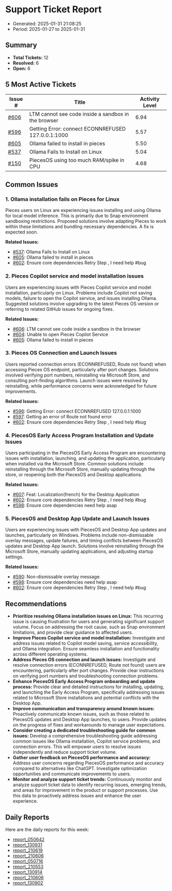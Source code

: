 # Support Ticket Report
- Generated: 2025-01-31 21:08:25
- Period: 2025-01-27 to 2025-01-31

## Summary
- **Total Tickets:** 12
- **Resolved:** 6
- **Open:** 6

## 5 Most Active Tickets
| Issue # | Title | Activity Level |
|---------|-------|----------------|
| [#606](https://github.com/pieces-app/support/issues/606) | LTM cannot see code inside a sandbox in the browser | 6.94 |
| [#596](https://github.com/pieces-app/support/issues/596) | Getting Error: connect ECONNREFUSED 127.0.0.1:1000 | 5.57 |
| [#605](https://github.com/pieces-app/support/issues/605) | Ollama failed to install in pieces | 5.50 |
| [#537](https://github.com/pieces-app/support/issues/537) | Ollama Fails to Install on Linux | 5.04 |
| [#150](https://github.com/pieces-app/support/issues/150) | PiecesOS using too much RAM/spike in CPU | 4.68 |

## Common Issues
### 1. Ollama installation fails on Pieces for Linux
Pieces users on Linux are experiencing issues installing and using Ollama for local model inference. This is primarily due to Snap environment sandboxing restrictions. Proposed solutions involve adapting Pieces to work within these limitations and bundling necessary dependencies. A fix is expected soon.

**Related Issues:**
- [#537](https://github.com/pieces-app/support/issues/537): Ollama Fails to Install on Linux
- [#605](https://github.com/pieces-app/support/issues/605): Ollama failed to install in pieces
- [#602](https://github.com/pieces-app/support/issues/602): Ensure core dependencies  Retry Step , I need help #bug

### 2. Pieces Copilot service and model installation issues
Users are experiencing issues with Pieces Copilot service and model installation, particularly on Linux.  Problems include Copilot not saving models, failure to open the Copilot service, and issues installing Ollama.  Suggested solutions involve upgrading to the latest Pieces OS version or referring to related GitHub issues for ongoing fixes.

**Related Issues:**
- [#606](https://github.com/pieces-app/support/issues/606): LTM cannot see code inside a sandbox in the browser
- [#604](https://github.com/pieces-app/support/issues/604): Unable to open Pieces Copilot Service
- [#605](https://github.com/pieces-app/support/issues/605): Ollama failed to install in pieces

### 3. Pieces OS Connection and Launch Issues
Users reported connection errors (ECONNREFUSED, Route not found) when accessing Pieces OS endpoint, particularly after port changes. Solutions involved verifying port numbers, reinstalling via Microsoft Store, and consulting port-finding algorithms. Launch issues were resolved by reinstalling, while performance concerns were acknowledged for future improvements.

**Related Issues:**
- [#596](https://github.com/pieces-app/support/issues/596): Getting Error: connect ECONNREFUSED 127.0.0.1:1000
- [#597](https://github.com/pieces-app/support/issues/597): Getting an error of Route not found error
- [#602](https://github.com/pieces-app/support/issues/602): Ensure core dependencies  Retry Step , I need help #bug

### 4. PiecesOS Early Access Program Installation and Update Issues
Users participating in the PiecesOS Early Access Program are encountering issues with installation, launching, and updating the application, particularly when installed via the Microsoft Store.  Common solutions include reinstalling through the Microsoft Store, manually updating through the store, or reopening both the PiecesOS and Desktop applications.

**Related Issues:**
- [#607](https://github.com/pieces-app/support/issues/607): Feat: Localization(french) for the Desktop Application
- [#602](https://github.com/pieces-app/support/issues/602): Ensure core dependencies  Retry Step , I need help #bug
- [#598](https://github.com/pieces-app/support/issues/598): Ensure core dependencies need help asap

### 5. PiecesOS and Desktop App Update and Launch Issues
Users are experiencing issues with PiecesOS and Desktop App updates and launches, particularly on Windows. Problems include non-dismissable overlay messages, update failures, and timing conflicts between PiecesOS updates and Desktop App launch. Solutions involve reinstalling through the Microsoft Store, manually updating applications, and adjusting startup settings.

**Related Issues:**
- [#590](https://github.com/pieces-app/support/issues/590): Non-dismissable overlay message.
- [#598](https://github.com/pieces-app/support/issues/598): Ensure core dependencies need help asap
- [#602](https://github.com/pieces-app/support/issues/602): Ensure core dependencies  Retry Step , I need help #bug


## Recommendations
- **Prioritize resolving Ollama installation issues on Linux:** This recurring issue is causing frustration for users and generating significant support volume. Focus on addressing the root cause, such as Snap environment limitations, and provide clear guidance to affected users.
- **Improve Pieces Copilot service and model installation:** Investigate and address issues related to Copilot model saving, service accessibility, and Ollama integration. Ensure seamless installation and functionality across different operating systems.
- **Address Pieces OS connection and launch issues:** Investigate and resolve connection errors (ECONNREFUSED, Route not found) users are encountering, particularly after port changes. Provide clear instructions on verifying port numbers and troubleshooting connection problems.
- **Enhance PiecesOS Early Access Program onboarding and update process:** Provide clear and detailed instructions for installing, updating, and launching the Early Access Program, specifically addressing issues related to Microsoft Store installations and potential conflicts with the Desktop App.
- **Improve communication and transparency around known issues:** Proactively communicate known issues, such as those related to PiecesOS updates and Desktop App launches, to users. Provide updates on the progress of fixes and workarounds to manage user expectations.
- **Consider creating a dedicated troubleshooting guide for common issues:** Develop a comprehensive troubleshooting guide addressing common issues like Ollama installation, Copilot service problems, and connection errors. This will empower users to resolve issues independently and reduce support ticket volume.
- **Gather user feedback on PiecesOS performance and accuracy:** Address user concerns regarding PiecesOS performance and accuracy compared to alternatives like ChatGPT. Investigate optimization opportunities and communicate improvements to users.
- **Monitor and analyze support ticket trends:** Continuously monitor and analyze support ticket data to identify recurring issues, emerging trends, and areas for improvement in the product or support processes. Use this data to proactively address issues and enhance the user experience.

## Daily Reports
Here are the daily reports for this week:

- [report_050642](daily/2025-01-28/report_050642.md)
- [report_130931](daily/2025-01-28/report_130931.md)
- [report_210619](daily/2025-01-28/report_210619.md)
- [report_210606](daily/2025-01-29/report_210606.md)
- [report_050716](daily/2025-01-30/report_050716.md)
- [report_210553](daily/2025-01-30/report_210553.md)
- [report_130914](daily/2025-01-30/report_130914.md)
- [report_210606](daily/2025-01-31/report_210606.md)
- [report_130902](daily/2025-01-31/report_130902.md)
